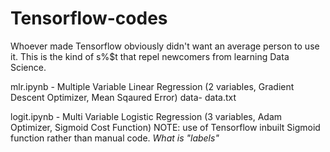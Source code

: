 # Tensorflow-codes

Whoever made Tensorflow obviously didn't want an average person to use it. 
This is the kind of s%$t that repel newcomers from learning Data Science. 

mlr.ipynb - Multiple Variable Linear Regression (2 variables, Gradient Descent Optimizer, Mean Sqaured Error)
data- data.txt

logit.ipynb - Multi Variable Logistic Regression (3 variables, Adam Optimizer, Sigmoid Cost Function)
NOTE: use of Tensorflow inbuilt Sigmoid function rather than manual code. *What is "labels"*
